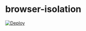 # browser-isolation

[![Deploy](https://www.herokucdn.com/deploy/button.svg)](https://heroku.com/deploy?template=https://github.com/truongthanhquan/browser-isolation)
